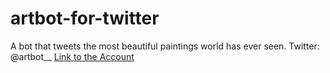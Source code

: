 # artbot-for-twitter
A bot that tweets the most beautiful paintings world has ever seen. Twitter: @artbot__ 
[Link to the Account](https://twitter.com/artbot__)
